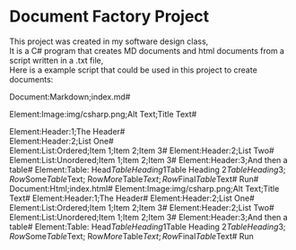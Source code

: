 # Document Factory Project
This project was created in my software design class,
\
It is a C# program that creates MD documents and html documents from a script written in a .txt file,
\
Here is a example script that could be used in this project to create documents:


Document:Markdown;index.md# 

Element:Image:img/csharp.png;Alt Text;Title Text# 

Element:Header:1;The Header# \
Element:Header:2;List One# \
Element:List:Ordered;Item 1;Item 2;Item 3#
Element:Header:2;List Two#
Element:List:Unordered;Item 1;Item 2;Item 3#
Element:Header:3;And then a table#
Element:Table:
Head$Table Heading 1$Table Heading 2$Table Heading 3;
Row$Some$Table$Text;
Row$More$Table$Text;
Row$Final$Table$Text#
Run#
Document:Html;index.html#
Element:Image:img/csharp.png;Alt Text;Title Text#
Element:Header:1;The Header#
Element:Header:2;List One#
Element:List:Ordered;Item 1;Item 2;Item 3#
Element:Header:2;List Two#
Element:List:Unordered;Item 1;Item 2;Item 3#
Element:Header:3;And then a table#
Element:Table:
Head$Table Heading 1$Table Heading 2$Table Heading 3;
Row$Some$Table$Text;
Row$More$Table$Text;
Row$Final$Table$Text#
Run
